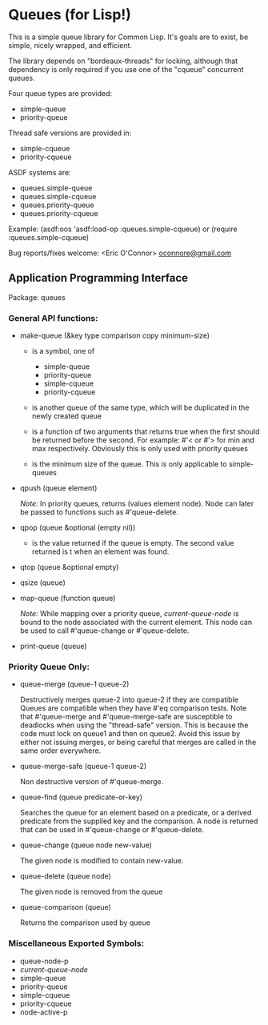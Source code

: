 
Queues (for Lisp!)
==================

This is a simple queue library for Common Lisp. It's goals are to
exist, be simple, nicely wrapped, and efficient.

The library depends on "bordeaux-threads" for locking, although
that dependency is only required if you use one of the "cqueue"
concurrent queues.

Four queue types are provided:

* simple-queue
* priority-queue

Thread safe versions are provided in:

* simple-cqueue
* priority-cqueue

ASDF systems are:

* queues.simple-queue
* queues.simple-cqueue
* queues.priority-queue
* queues.priority-cqueue

Example: (asdf:oos 'asdf:load-op :queues.simple-cqueue) or (require :queues.simple-cqueue)

Bug reports/fixes welcome: <Eric O'Connor> oconnore@gmail.com

Application Programming Interface
---------------------------------

Package: queues

### General API functions:

* make-queue (&key type comparison copy minimum-size)

    * <type> is a symbol, one of
         * simple-queue
         * priority-queue
         * simple-cqueue
         * priority-cqueue

    * <copy> is another queue of the same type, which will be duplicated in the newly created queue

    * <comparison> is a function of two arguments that returns true when the first should be returned before the second.  For example: #'< or #'> for min and max respectively.  Obviously this is only used with priority queues

    * <minimum-size> is the minimum size of the queue. This is only applicable to simple-queues

* qpush (queue element)

    _Note:_ In priority queues, returns (values element node). Node can later be passed to functions such as #'queue-delete.

* qpop (queue &optional (empty nil))

    * <empty> is the value returned if the queue is empty. The second value returned is t when an element was found.

* qtop (queue &optional empty)

* qsize (queue)

* map-queue (function queue)

     _Note:_ While mapping over a priority queue, *current-queue-node* is bound to the node associated with the current element. This node can be used to call #'queue-change or #'queue-delete.

* print-queue (queue)

### Priority Queue Only:

* queue-merge (queue-1 queue-2)

     Destructively merges queue-2 into queue-2 if they are compatible Queues are compatible when they have #'eq comparison tests. Note that #'queue-merge and #'queue-merge-safe are susceptible to deadlocks when using the "thread-safe" version. This is because the code must lock on queue1 and then on queue2. Avoid this issue by either not issuing merges, or being careful that merges are called in the same order everywhere.

* queue-merge-safe (queue-1 queue-2)

     Non destructive version of #'queue-merge.

* queue-find (queue predicate-or-key)

     Searches the queue for an element based on a predicate, or a derived predicate from the supplied key and the comparison. A node is returned that can be used in #'queue-change or #'queue-delete.

* queue-change (queue node new-value)

     The given node is modified to contain new-value.

* queue-delete (queue node)

     The given node is removed from the queue

* queue-comparison (queue)

     Returns the comparison used by queue

### Miscellaneous Exported Symbols:

* queue-node-p
* *current-queue-node*
* simple-queue
* priority-queue
* simple-cqueue
* priority-cqueue
* node-active-p
